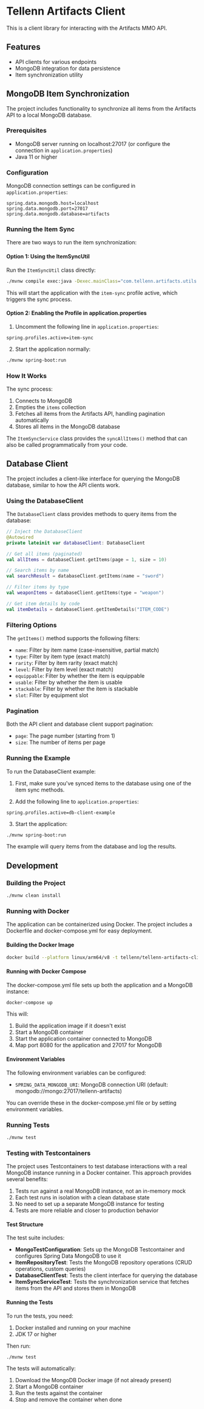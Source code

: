 # Tellenn Artifacts Client

This is a client library for interacting with the Artifacts MMO API.

## Features

- API clients for various endpoints
- MongoDB integration for data persistence
- Item synchronization utility

## MongoDB Item Synchronization

The project includes functionality to synchronize all items from the Artifacts API to a local MongoDB database.

### Prerequisites

- MongoDB server running on localhost:27017 (or configure the connection in `application.properties`)
- Java 11 or higher

### Configuration

MongoDB connection settings can be configured in `application.properties`:

```properties
spring.data.mongodb.host=localhost
spring.data.mongodb.port=27017
spring.data.mongodb.database=artifacts
```

### Running the Item Sync

There are two ways to run the item synchronization:

#### Option 1: Using the ItemSyncUtil

Run the `ItemSyncUtil` class directly:

```bash
./mvnw compile exec:java -Dexec.mainClass="com.tellenn.artifacts.utils.ItemSyncUtil"
```

This will start the application with the `item-sync` profile active, which triggers the sync process.

#### Option 2: Enabling the Profile in application.properties

1. Uncomment the following line in `application.properties`:

```properties
spring.profiles.active=item-sync
```

2. Start the application normally:

```bash
./mvnw spring-boot:run
```

### How It Works

The sync process:

1. Connects to MongoDB
2. Empties the `items` collection
3. Fetches all items from the Artifacts API, handling pagination automatically
4. Stores all items in the MongoDB database

The `ItemSyncService` class provides the `syncAllItems()` method that can also be called programmatically from your code.

## Database Client

The project includes a client-like interface for querying the MongoDB database, similar to how the API clients work.

### Using the DatabaseClient

The `DatabaseClient` class provides methods to query items from the database:

```kotlin
// Inject the DatabaseClient
@Autowired
private lateinit var databaseClient: DatabaseClient

// Get all items (paginated)
val allItems = databaseClient.getItems(page = 1, size = 10)

// Search items by name
val searchResult = databaseClient.getItems(name = "sword")

// Filter items by type
val weaponItems = databaseClient.getItems(type = "weapon")

// Get item details by code
val itemDetails = databaseClient.getItemDetails("ITEM_CODE")
```

### Filtering Options

The `getItems()` method supports the following filters:

- `name`: Filter by item name (case-insensitive, partial match)
- `type`: Filter by item type (exact match)
- `rarity`: Filter by item rarity (exact match)
- `level`: Filter by item level (exact match)
- `equippable`: Filter by whether the item is equippable
- `usable`: Filter by whether the item is usable
- `stackable`: Filter by whether the item is stackable
- `slot`: Filter by equipment slot

### Pagination

Both the API client and database client support pagination:

- `page`: The page number (starting from 1)
- `size`: The number of items per page

### Running the Example

To run the DatabaseClient example:

1. First, make sure you've synced items to the database using one of the item sync methods.

2. Add the following line to `application.properties`:

```properties
spring.profiles.active=db-client-example
```

3. Start the application:

```bash
./mvnw spring-boot:run
```

The example will query items from the database and log the results.

## Development

### Building the Project

```bash
./mvnw clean install
```

### Running with Docker

The application can be containerized using Docker. The project includes a Dockerfile and docker-compose.yml for easy deployment.

#### Building the Docker Image

```bash
docker build --platform linux/arm64/v8 -t tellenn/tellenn-artifacts-client:latest .
```

#### Running with Docker Compose

The docker-compose.yml file sets up both the application and a MongoDB instance:

```bash
docker-compose up
```

This will:
1. Build the application image if it doesn't exist
2. Start a MongoDB container
3. Start the application container connected to MongoDB
4. Map port 8080 for the application and 27017 for MongoDB

#### Environment Variables

The following environment variables can be configured:

- `SPRING_DATA_MONGODB_URI`: MongoDB connection URI (default: mongodb://mongo:27017/tellenn-artifacts)

You can override these in the docker-compose.yml file or by setting environment variables.

### Running Tests

```bash
./mvnw test
```

### Testing with Testcontainers

The project uses Testcontainers to test database interactions with a real MongoDB instance running in a Docker container. This approach provides several benefits:

1. Tests run against a real MongoDB instance, not an in-memory mock
2. Each test runs in isolation with a clean database state
3. No need to set up a separate MongoDB instance for testing
4. Tests are more reliable and closer to production behavior

#### Test Structure

The test suite includes:

- **MongoTestConfiguration**: Sets up the MongoDB Testcontainer and configures Spring Data MongoDB to use it
- **ItemRepositoryTest**: Tests the MongoDB repository operations (CRUD operations, custom queries)
- **DatabaseClientTest**: Tests the client interface for querying the database
- **ItemSyncServiceTest**: Tests the synchronization service that fetches items from the API and stores them in MongoDB

#### Running the Tests

To run the tests, you need:

1. Docker installed and running on your machine
2. JDK 17 or higher

Then run:

```bash
./mvnw test
```

The tests will automatically:
1. Download the MongoDB Docker image (if not already present)
2. Start a MongoDB container
3. Run the tests against the container
4. Stop and remove the container when done
